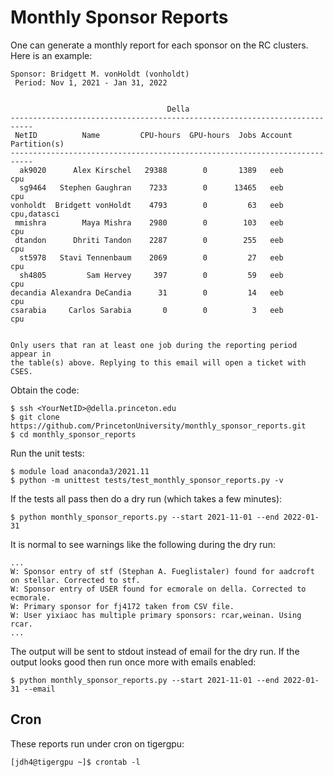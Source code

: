 # Monthly Sponsor Reports

One can generate a monthly report for each sponsor on the RC clusters. Here is an example:

```
Sponsor: Bridgett M. vonHoldt (vonholdt)
 Period: Nov 1, 2021 - Jan 31, 2022


                                   Della                                   
---------------------------------------------------------------------------
 NetID          Name         CPU-hours  GPU-hours  Jobs Account Partition(s)
---------------------------------------------------------------------------
  ak9020      Alex Kirschel   29388        0       1389   eeb           cpu 
  sg9464   Stephen Gaughran    7233        0      13465   eeb           cpu 
vonholdt  Bridgett vonHoldt    4793        0         63   eeb   cpu,datasci 
 mmishra        Maya Mishra    2980        0        103   eeb           cpu 
 dtandon      Dhriti Tandon    2287        0        255   eeb           cpu 
  st5978   Stavi Tennenbaum    2069        0         27   eeb           cpu 
  sh4805         Sam Hervey     397        0         59   eeb           cpu 
decandia Alexandra DeCandia      31        0         14   eeb           cpu 
csarabia     Carlos Sarabia       0        0          3   eeb           cpu 


Only users that ran at least one job during the reporting period appear in
the table(s) above. Replying to this email will open a ticket with CSES.
```

Obtain the code:

```
$ ssh <YourNetID>@della.princeton.edu
$ git clone https://github.com/PrincetonUniversity/monthly_sponsor_reports.git
$ cd monthly_sponsor_reports
```

Run the unit tests:

```
$ module load anaconda3/2021.11
$ python -m unittest tests/test_monthly_sponsor_reports.py -v
```

If the tests all pass then do a dry run (which takes a few minutes):

```
$ python monthly_sponsor_reports.py --start 2021-11-01 --end 2022-01-31
```

It is normal to see warnings like the following during the dry run:

```
...
W: Sponsor entry of stf (Stephan A. Fueglistaler) found for aadcroft on stellar. Corrected to stf.
W: Sponsor entry of USER found for ecmorale on della. Corrected to ecmorale.
W: Primary sponsor for fj4172 taken from CSV file.
W: User yixiaoc has multiple primary sponsors: rcar,weinan. Using rcar.
...
```

The output will be sent to stdout instead of email for the dry run. If the output looks good then run once more with emails enabled:

```
$ python monthly_sponsor_reports.py --start 2021-11-01 --end 2022-01-31 --email
```

## Cron

These reports run under cron on tigergpu:

```
[jdh4@tigergpu ~]$ crontab -l
```
